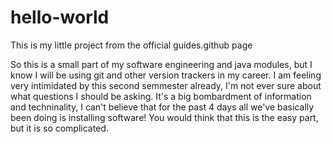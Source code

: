 # hello-world
This is my little project from the official guides.github page

So this is a small part of my software engineering and java modules, but I know I will be using git and other version trackers in my career. I am feeling very intimidated by this second semmester already, I'm not ever sure about what questions I should be asking. It's a big bombardment of information and techninality, I can't believe that for the past 4 days all we've basically been doing is installing software! You would think that this is the easy part, but it is so complicated. 
